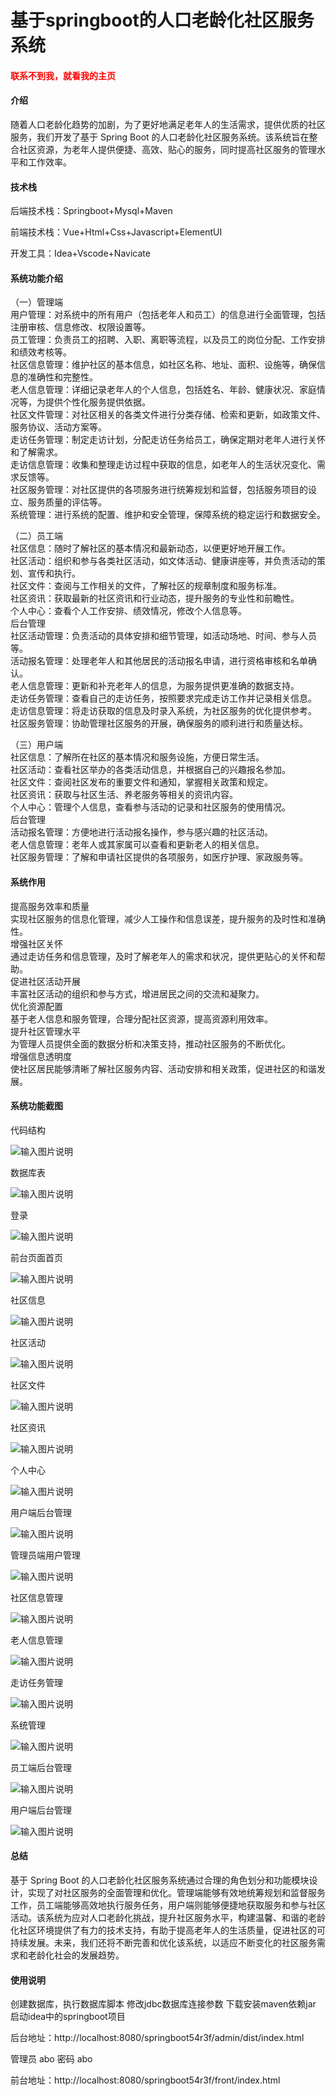 # 基于springboot的人口老龄化社区服务系统

<h4 style='color:red'>联系不到我，就看我的主页 </h4> 
 
#### 介绍

随着人口老龄化趋势的加剧，为了更好地满足老年人的生活需求，提供优质的社区服务，我们开发了基于 Spring Boot 的人口老龄化社区服务系统。该系统旨在整合社区资源，为老年人提供便捷、高效、贴心的服务，同时提高社区服务的管理水平和工作效率。

#### 技术栈

后端技术栈：Springboot+Mysql+Maven

前端技术栈：Vue+Html+Css+Javascript+ElementUI

开发工具：Idea+Vscode+Navicate

#### 系统功能介绍

（一）管理端  
用户管理：对系统中的所有用户（包括老年人和员工）的信息进行全面管理，包括注册审核、信息修改、权限设置等。  
员工管理：负责员工的招聘、入职、离职等流程，以及员工的岗位分配、工作安排和绩效考核等。  
社区信息管理：维护社区的基本信息，如社区名称、地址、面积、设施等，确保信息的准确性和完整性。  
老人信息管理：详细记录老年人的个人信息，包括姓名、年龄、健康状况、家庭情况等，为提供个性化服务提供依据。  
社区文件管理：对社区相关的各类文件进行分类存储、检索和更新，如政策文件、服务协议、活动方案等。  
走访任务管理：制定走访计划，分配走访任务给员工，确保定期对老年人进行关怀和了解需求。  
走访信息管理：收集和整理走访过程中获取的信息，如老年人的生活状况变化、需求反馈等。  
社区服务管理：对社区提供的各项服务进行统筹规划和监督，包括服务项目的设立、服务质量的评估等。  
系统管理：进行系统的配置、维护和安全管理，保障系统的稳定运行和数据安全。  

（二）员工端  
社区信息：随时了解社区的基本情况和最新动态，以便更好地开展工作。  
社区活动：组织和参与各类社区活动，如文体活动、健康讲座等，并负责活动的策划、宣传和执行。  
社区文件：查阅与工作相关的文件，了解社区的规章制度和服务标准。  
社区资讯：获取最新的社区资讯和行业动态，提升服务的专业性和前瞻性。  
个人中心：查看个人工作安排、绩效情况，修改个人信息等。  
后台管理  
社区活动管理：负责活动的具体安排和细节管理，如活动场地、时间、参与人员等。  
活动报名管理：处理老年人和其他居民的活动报名申请，进行资格审核和名单确认。  
老人信息管理：更新和补充老年人的信息，为服务提供更准确的数据支持。  
走访任务管理：查看自己的走访任务，按照要求完成走访工作并记录相关信息。  
走访信息管理：将走访获取的信息及时录入系统，为社区服务的优化提供参考。  
社区服务管理：协助管理社区服务的开展，确保服务的顺利进行和质量达标。  

（三）用户端  
社区信息：了解所在社区的基本情况和服务设施，方便日常生活。  
社区活动：查看社区举办的各类活动信息，并根据自己的兴趣报名参加。  
社区文件：查阅社区发布的重要文件和通知，掌握相关政策和规定。  
社区资讯：获取与社区生活、养老服务等相关的资讯内容。  
个人中心：管理个人信息，查看参与活动的记录和社区服务的使用情况。  
后台管理  
活动报名管理：方便地进行活动报名操作，参与感兴趣的社区活动。  
老人信息管理：老年人或其家属可以查看和更新老人的相关信息。  
社区服务管理：了解和申请社区提供的各项服务，如医疗护理、家政服务等。  

#### 系统作用

提高服务效率和质量  
实现社区服务的信息化管理，减少人工操作和信息误差，提升服务的及时性和准确性。  
增强社区关怀  
通过走访任务和信息管理，及时了解老年人的需求和状况，提供更贴心的关怀和帮助。  
促进社区活动开展  
丰富社区活动的组织和参与方式，增进居民之间的交流和凝聚力。  
优化资源配置  
基于老人信息和服务管理，合理分配社区资源，提高资源利用效率。  
提升社区管理水平  
为管理人员提供全面的数据分析和决策支持，推动社区服务的不断优化。  
增强信息透明度  
使社区居民能够清晰了解社区服务内容、活动安排和相关政策，促进社区的和谐发展。  

#### 系统功能截图

代码结构

![输入图片说明](images/ae60762092f50f4b33f142ffb1e8158.png)

数据库表

![输入图片说明](images/a0161d3ce6e935b28acb2d307f613c1.png)

登录

![输入图片说明](images/8e696c21a2d20319e6adcb0a8a75548.png)

前台页面首页

![输入图片说明](images/5d8b35e7aba8b7e03c5f25fd12423cb.png)

社区信息

![输入图片说明](images/19fe158b13f057656d3196e3c4d2050.png)

社区活动

![输入图片说明](images/4b39dec1c3d66980060eaac26160051.png)

社区文件

![输入图片说明](images/ae8df8d98aa728010688348b98a6fab.png)

社区资讯

![输入图片说明](images/322b27bfbe8d6d2acce76f7a66bb12d.png)

个人中心

![输入图片说明](images/94170965bae36a689e8664f0bee0d0c.png)

用户端后台管理

![输入图片说明](images/2024ca3b2843594e0eed8d990a034bc.png)

管理员端用户管理

![输入图片说明](images/994cc1cd41941a777b1691d99d41e06.png)

社区信息管理

![输入图片说明](images/39434130180799bff67f27ec34d0ff4.png)

老人信息管理

![输入图片说明](images/9d8f66c75a702d30ee190cb220d8aa9.png)

走访任务管理

![输入图片说明](images/82525e34f836534b899e4ff974edfbf.png)

系统管理

![输入图片说明](images/72a9cebd3cba7f4e67258cca6e5b34a.png)

员工端后台管理

![输入图片说明](images/183a34f5b41b77cb85fe8b1ce2d30e6.png)

用户端后台管理

![输入图片说明](images/1393664103f2208cb043bb12554eb76.png)

#### 总结

基于 Spring Boot 的人口老龄化社区服务系统通过合理的角色划分和功能模块设计，实现了对社区服务的全面管理和优化。管理端能够有效地统筹规划和监督服务工作，员工端能够高效地执行服务任务，用户端则能够便捷地获取服务和参与社区活动。该系统为应对人口老龄化挑战，提升社区服务水平，构建温馨、和谐的老龄化社区环境提供了有力的技术支持，有助于提高老年人的生活质量，促进社区的可持续发展。未来，我们还将不断完善和优化该系统，以适应不断变化的社区服务需求和老龄化社会的发展趋势。

#### 使用说明

创建数据库，执行数据库脚本 修改jdbc数据库连接参数 下载安装maven依赖jar 启动idea中的springboot项目

后台地址：http://localhost:8080/springboot54r3f/admin/dist/index.html

管理员  abo 密码 abo

前台地址：http://localhost:8080/springboot54r3f/front/index.html